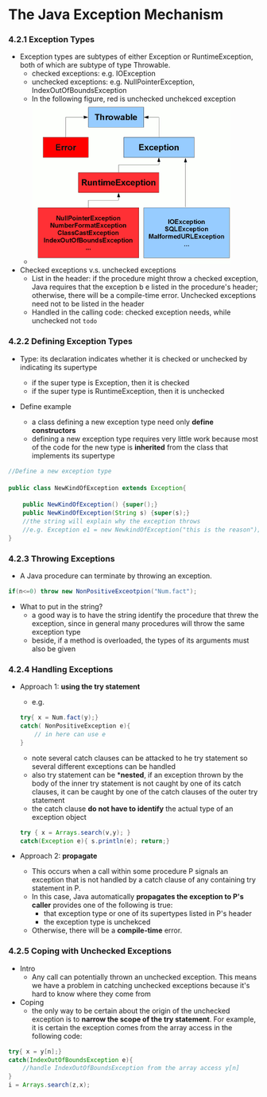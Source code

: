 The Java Exception Mechanism
===

### 4.2.1 Exception Types
- Exception types are subtypes of either Exception or RuntimeException, both of which are subtype of type Throwable. 
	- checked exceptions: e.g. IOException
	- unchecked exceptions: e.g. NullPointerException, IndexOutOfBoundsException
	- In the following figure, red is unchecked unchekced exception
	- ![The exception type hierarchy](https://github.com/hxwang/Java/blob/master/B_Program-Development-in-Java/Chap4-Exceptions/ExceptionHierarchy.png)
- Checked exceptions v.s. unchecked exceptions
	- List in the header: if the procedure might throw a checked exception, Java requires that the exception b e listed in the procedure's header; otherwise, there will be a compile-time error. Unchecked exceptions need not to be listed in the header
	- Handled in the calling code: checked exception needs, while unchecked not `todo`
	
### 4.2.2 Defining Exception Types
- Type: its declaration indicates whether it is checked or unchecked by indicating its supertype
	- if the super type is Exception, then it is checked
	- if the super type is RuntimeException, then it is unchecked
	
- Define example
	- a class defining a new exception type need only **define constructors**
	- defining a new exception type requires very little work because most of the code for the new type is **inherited** from the class that implements its supertype
``` java
//Define a new exception type

public class NewKindOfException extends Exception{
	
	public NewKindOfException() {super();}
	public NewKindOfException(String s) {super(s);}
	//the string will explain why the exception throws
	//e.g. Exception e1 = new NewkindOfException("this is the reason");
}
```
	
	
### 4.2.3 Throwing Exceptions
- A Java procedure can terminate by throwing an exception. 
``` java
if(n<=0) throw new NonPositiveExceotpion("Num.fact");
```

- What to put in the string?
	- a good way is to have the string identify the procedure that threw the exception, since in general many procedures will throw the same exception type
	- beside, if a method is overloaded, the types of its arguments must also be given
	
### 4.2.4 Handling Exceptions
- Approach 1: **using the try statement**
	- e.g. 
	``` java
	try{ x = Num.fact(y);}
	catch( NonPositiveException e){
		// in here can use e
	}
	```
	- note several catch clauses can be attacked to he try statement so several different exceptions can be handled
	- also try statement can be ***nested**, if an exception thrown by the body of the inner try statement is not caught by one of its catch clauses, it can be caught by one of the catch clauses of the outer try statement
	- the catch clause **do not have to identify** the actual type of an exception object
	``` java
	try { x = Arrays.search(v,y); }
	catch(Exception e){ s.println(e); return;}
	```

- Approach 2: **propagate**
	- This occurs when a call within some procedure P signals an exception that is not handled by a catch clause of any containing try statement in P. 
	- In this case, Java automatically **propagates the exception to P's caller** provides one of the following is true:
		- that exception type or one of its supertypes listed in P's header
		- the exception type is unchekced
	- Otherwise, there will be a **compile-time** error.

### 4.2.5 Coping with Unchecked Exceptions
- Intro
	- Any call can potentially thrown an unchecked exception. This means we have a problem in catching unchecked exceptions because it's hard to know where they come from
- Coping
	- the only way to be certain about the origin of the unchecked exception is to **narrow the scope of the try statement**. For example, it is certain the exception comes from the array access in the following code:
``` java
try{ x = y[n];}
catch(IndexOutOfBoundsException e){
	//handle IndexOutOfBoundsException from the array access y[n]
}
i = Arrays.search(z,x);
```
